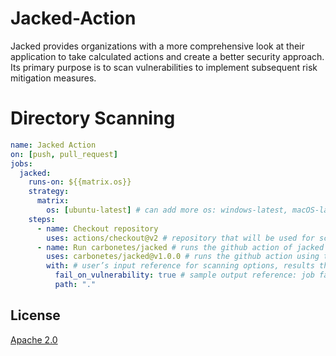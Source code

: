 
# Jacked-Action
Jacked provides organizations with a more comprehensive look at their application to take calculated actions and create a better security approach. Its primary purpose is to scan vulnerabilities to implement subsequent risk mitigation measures. 

# Directory Scanning

```yaml
name: Jacked Action
on: [push, pull_request]
jobs:
  jacked:
    runs-on: ${{matrix.os}}
    strategy:
      matrix:
        os: [ubuntu-latest] # can add more os: windows-latest, macOS-latest
    steps:
      - name: Checkout repository
        uses: actions/checkout@v2 # repository that will be used for scanning
      - name: Run carbonetes/jacked # runs the github action of jacked
        uses: carbonetes/jacked@v1.0.0 # runs the github action using this version
        with: # user’s input reference for scanning options, results that jacked-action supported.
          fail_on_vulnerability: true # sample output reference: job fails when vulnerability found.
          path: "."

```

## License

[Apache 2.0](https://choosealicense.com/licenses/apache-2.0/)
